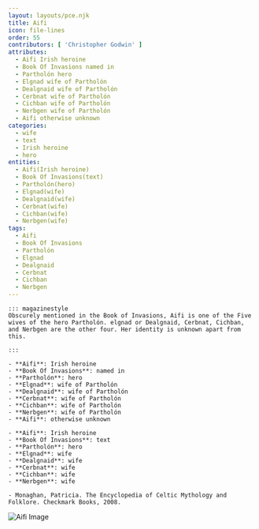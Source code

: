 ```yaml
---
layout: layouts/pce.njk
title: Aifi
icon: file-lines
order: 55
contributors: [ 'Christopher Godwin' ]
attributes:
  - Aifi Irish heroine
  - Book Of Invasions named in
  - Partholón hero
  - Elgnad wife of Partholón
  - Dealgnaid wife of Partholón
  - Cerbnat wife of Partholón
  - Cichban wife of Partholón
  - Nerbgen wife of Partholón
  - Aifi otherwise unknown
categories:
  - wife
  - text
  - Irish heroine
  - hero
entities:
  - Aifi(Irish heroine)
  - Book Of Invasions(text)
  - Partholón(hero)
  - Elgnad(wife)
  - Dealgnaid(wife)
  - Cerbnat(wife)
  - Cichban(wife)
  - Nerbgen(wife)
tags:
  - Aifi
  - Book Of Invasions
  - Partholón
  - Elgnad
  - Dealgnaid
  - Cerbnat
  - Cichban
  - Nerbgen
---
```

``` tab [group1:Info]
::: magazinestyle
Obscurely mentioned in the Book of Invasions, Aifi is one of the Five wives of the hero Partholón. elgnad or Dealgnaid, Cerbnat, Cichban, and Nerbgen are the other four. Her identity is unknown apart from this.

:::
```
``` tab [group1:Attributes]
- **Aifi**: Irish heroine
- **Book Of Invasions**: named in
- **Partholón**: hero
- **Elgnad**: wife of Partholón
- **Dealgnaid**: wife of Partholón
- **Cerbnat**: wife of Partholón
- **Cichban**: wife of Partholón
- **Nerbgen**: wife of Partholón
- **Aifi**: otherwise unknown
```
``` tab [group1:Entities]
- **Aifi**: Irish heroine
- **Book Of Invasions**: text
- **Partholón**: hero
- **Elgnad**: wife
- **Dealgnaid**: wife
- **Cerbnat**: wife
- **Cichban**: wife
- **Nerbgen**: wife
```
``` tab [group1:Sources]
- Monaghan, Patricia. The Encyclopedia of Celtic Mythology and Folklore. Checkmark Books, 2008.
```
![Aifi Image]([None])
